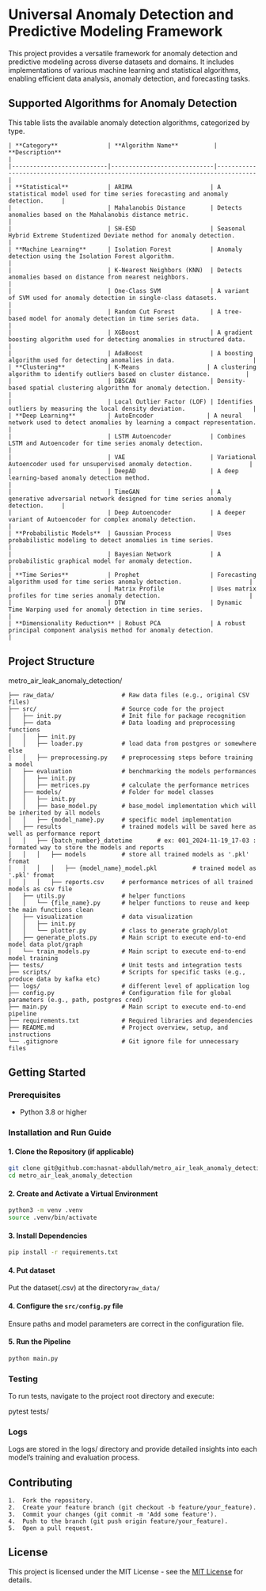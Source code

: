 
# Universal Anomaly Detection and Predictive Modeling Framework

This project provides a versatile framework for anomaly detection and predictive modeling across diverse datasets and domains. It includes implementations of various machine learning and statistical algorithms, enabling efficient data analysis, anomaly detection, and forecasting tasks.

## Supported Algorithms for Anomaly Detection

This table lists the available anomaly detection algorithms, categorized by type.
```
| **Category**              | **Algorithm Name**          | **Description**                                                                 |
|---------------------------|-----------------------------|---------------------------------------------------------------------------------|
| **Statistical**           | ARIMA                      | A statistical model used for time series forecasting and anomaly detection.     |
|                           | Mahalanobis Distance       | Detects anomalies based on the Mahalanobis distance metric.                     |
|                           | SH-ESD                     | Seasonal Hybrid Extreme Studentized Deviate method for anomaly detection.       |
| **Machine Learning**      | Isolation Forest           | Anomaly detection using the Isolation Forest algorithm.                         |
|                           | K-Nearest Neighbors (KNN)  | Detects anomalies based on distance from nearest neighbors.                     |
|                           | One-Class SVM              | A variant of SVM used for anomaly detection in single-class datasets.           |
|                           | Random Cut Forest          | A tree-based model for anomaly detection in time series data.                   |
|                           | XGBoost                    | A gradient boosting algorithm used for detecting anomalies in structured data.   |
|                           | AdaBoost                   | A boosting algorithm used for detecting anomalies in data.                      |
| **Clustering**            | K-Means                   | A clustering algorithm to identify outliers based on cluster distance.          |
|                           | DBSCAN                     | Density-based spatial clustering algorithm for anomaly detection.               |
|                           | Local Outlier Factor (LOF) | Identifies outliers by measuring the local density deviation.                   |
| **Deep Learning**         | AutoEncoder               | A neural network used to detect anomalies by learning a compact representation. |
|                           | LSTM Autoencoder           | Combines LSTM and Autoencoder for time series anomaly detection.                |
|                           | VAE                        | Variational Autoencoder used for unsupervised anomaly detection.                |
|                           | DeepAD                     | A deep learning-based anomaly detection method.                                 |
|                           | TimeGAN                    | A generative adversarial network designed for time series anomaly detection.     |
|                           | Deep Autoencoder           | A deeper variant of Autoencoder for complex anomaly detection.                  |
| **Probabilistic Models**  | Gaussian Process           | Uses probabilistic modeling to detect anomalies in time series.                 |
|                           | Bayesian Network           | A probabilistic graphical model for anomaly detection.                          |
| **Time Series**           | Prophet                    | Forecasting algorithm used for time series anomaly detection.                   |
|                           | Matrix Profile             | Uses matrix profiles for time series anomaly detection.                         |
|                           | DTW                        | Dynamic Time Warping used for anomaly detection in time series.                 |
| **Dimensionality Reduction** | Robust PCA              | A robust principal component analysis method for anomaly detection.             |
```

## Project Structure

metro_air_leak_anomaly_detection/
```
├── raw_data/                   # Raw data files (e.g., original CSV files)
├── src/                        # Source code for the project
│   ├── init.py                 # Init file for package recognition
│   ├── data                    # Data loading and preprocessing functions
│   │   ├── init.py
│   │   ├── loader.py           # load data from postgres or somewhere else
│   │   ├── preprocessing.py    # preprocessing steps before training a model
│   ├── evaluation              # benchmarking the models performances
│   │   ├── init.py
│   │   ├── metrices.py         # calculate the performance metrices
│   ├── models/                 # Folder for model classes
│   │   ├── init.py
│   │   ├── base_model.py       # base_model implementation which will be inherited by all models 
│   │   ├── {model_name}.py     # specific model implementation
│   ├── results                 # trained models will be saved here as well as performance report
│   │   ├── {batch_number}_datetime       # ex: 001_2024-11-19_17-03 : formated way to store the models and reports
│   │   │   ├── models          # store all trained models as '.pkl' fromat
│   │   │   │   ├── {model_name}_model.pkl          # trained model as '.pkl' fromat
│   │   │   ├── reports.csv     # performance metrices of all trained models as csv file
│   ├── utils.py                # helper functions
│   │   └── {file_name}.py      # helper functions to reuse and keep the main functions clean
│   ├── visualization           # data visualization
│   │   ├── init.py
│   │   └── plotter.py          # class to generate graph/plot
│   ├── generate_plots.py       # Main script to execute end-to-end model data plot/graph
│   └── train_models.py         # Main script to execute end-to-end model training
├── tests/                      # Unit tests and integration tests
├── scripts/                    # Scripts for specific tasks (e.g., produce data by kafka etc)
├── logs/                       # different level of application log
├── config.py                   # Configuration file for global parameters (e.g., path, postgres cred)
├── main.py                     # Main script to execute end-to-end pipeline
├── requirements.txt            # Required libraries and dependencies
├── README.md                   # Project overview, setup, and instructions
└── .gitignore                  # Git ignore file for unnecessary files
```


## Getting Started

### Prerequisites
- Python 3.8 or higher

### Installation and Run Guide

#### 1. Clone the Repository (if applicable)

```bash
git clone git@github.com:hasnat-abdullah/metro_air_leak_anomaly_detection.git
cd metro_air_leak_anomaly_detection
```

#### 2. Create and Activate a Virtual Environment

```bash
python3 -m venv .venv
source .venv/bin/activate
```

#### 3. Install Dependencies

```bash
pip install -r requirements.txt
```

#### 4. Put dataset

Put the dataset(.csv) at the directory`raw_data/`

#### 4. Configure the `src/config.py` file

Ensure paths and model parameters are correct in the configuration file.

#### 5. Run the Pipeline

```bash
python main.py
```


### Testing

To run tests, navigate to the project root directory and execute:

pytest tests/

### Logs

Logs are stored in the logs/ directory and provide detailed insights into each model’s training and evaluation process.

## Contributing

	1.	Fork the repository.
	2.	Create your feature branch (git checkout -b feature/your_feature).
	3.	Commit your changes (git commit -m 'Add some feature').
	4.	Push to the branch (git push origin feature/your_feature).
	5.	Open a pull request.

## License

This project is licensed under the MIT License - see the [MIT License](https://opensource.org/licenses/MIT) for details.